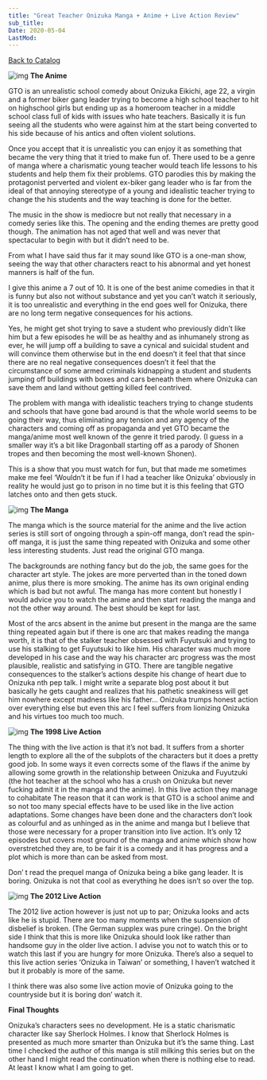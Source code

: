 ```yaml
---
title: "Great Teacher Onizuka Manga + Anime + Live Action Review"
sub_title:
Date: 2020-05-04
LastMod:
---
```


[Back to Catalog](https://otaking.xyz/index.html)

![img](https://steemitimages.com/DQmPx6XU7DmWP8AFbqBpp6d7zBzZqg3ewD113vcMGZhhXtJ/image.png)
**The Anime**

GTO is an unrealistic school comedy about Onizuka Eikichi, age 22, a virgin and a former biker gang leader trying to become a high school teacher to hit on highschool girls but ending up as a homeroom teacher in a middle school class full of kids with issues who hate teachers. Basically it is fun seeing all the students who were against him at the start being converted to his side because of his antics and often violent solutions.

Once you accept that it is unrealistic you can enjoy it as something that became the very thing that it tried to make fun of. There used to be a genre of manga where a charismatic young teacher would teach life lessons to his students and help them fix their problems. GTO parodies this by making the protagonist perverted and violent ex-biker gang leader who is far from the ideal of that annoying stereotype of a young and idealistic teacher trying to change the his students and the way teaching is done for the better.

The music in the show is mediocre but not really that necessary in a comedy series like this. The opening and the ending themes are pretty good though. The animation has not aged that well and was never that spectacular to begin with but it didn’t need to be.

From what I have said thus far it may sound like GTO is a one-man show, seeing the way that other characters react to his abnormal and yet honest manners is half of the fun.

I give this anime a 7 out of 10. It is one of the best anime comedies in that it is funny but also not without substance and yet you can’t watch it seriously, it is too unrealistic and everything in the end goes well for Onizuka, there are no long term negative consequences for his actions.

Yes, he might get shot trying to save a student who previously didn’t like him but a few episodes he will be as healthy and as inhumanely strong as ever, he will jump off a building to save a cynical and suicidal student and will convince them otherwise but in the end doesn’t it feel that that since there are no real negative consequences doesn’t it feel that the circumstance of some armed criminals kidnapping a student and students jumping off buildings with boxes and cars beneath them where Onizuka can save them and land without getting killed feel contrived.

The problem with manga with idealistic teachers trying to change students and schools that have gone bad around is that the whole world seems to be going their way, thus eliminating any tension and any agency of the characters and coming off as propaganda and yet GTO became the manga/anime most well known of the genre it tried parody. (I guess in a smaller way it’s a bit like Dragonball starting off as a parody of Shonen tropes and then becoming the most well-known Shonen).

This is a show that you must watch for fun, but that made me sometimes make me feel ‘Wouldn’t it be fun if I had a teacher like Onizuka’ obviously in reality he would just go to prison in no time but it is this feeling that GTO latches onto and then gets stuck.

![img](https://steemitimages.com/640x0/https://steemitimages.com/DQmSPtF6xQpvAFoXH8YNKZdtg5WmmkEpxsM7gdaXqscKgga/image.png)
**The Manga**

The manga which is the source material for the anime and the live action series is still sort of ongoing through a spin-off manga, don’t read the spin-off manga, it is just the same thing repeated with Onizuka and some other less interesting students. Just read the original GTO manga.

The backgrounds are nothing fancy but do the job, the same goes for the character art style. The jokes are more perverted than in the toned down anime, plus there is more smoking. The anime has its own original ending which is bad but not awful. The manga has more content but honestly I would advice you to watch the anime and then start reading the manga and not the other way around. The best should be kept for last.

Most of the arcs absent in the anime but present in the manga are the same thing repeated again but if there is one arc that makes reading the manga worth, it is that of the stalker teacher obsessed with Fuyutsuki and trying to use his stalking to get Fuyutsuki to like him. His character was much more developed in his case and the way his character arc progress was the most plausible, realistic and satisfying in GTO. There are tangible negative consequences to the stalker’s actions despite his change of heart due to Onizuka nth pep talk. I might write a separate blog post about it but basically he gets caught and realizes that his pathetic sneakiness will get him nowhere except madness like his father… Onizuka trumps honest action over everything else but even this arc I feel suffers from lionizing Onizuka and his virtues too much too much.

![img](https://steemitimages.com/DQmXwUvMZDGdPzcAJXFDLPWF4ddrsdDANtrCmZWanv3UUy2/image.png)
**The 1998 Live Action**

The thing with the live action is that it’s not bad. It suffers from a shorter length to explore all the of the subplots of the characters but it does a pretty good job. In some ways it even corrects some of the flaws if the anime by allowing some growth in the relationship between Onizuka and Fuyutzuki (the hot teacher at the school who has a crush on Onizuka but never fucking admit it in the manga and the anime). In this live action they manage to cohabitate
The reason that it can work is that GTO is a school anime and so not too many special effects have to be used like in the live action adaptations. Some changes have been done and the characters don’t look as colourful and as unhinged as in the anime and manga but I believe that those were necessary for a proper transition into live action. It’s only 12 episodes but covers most ground of the manga and anime which show how overstretched they are, to be fair it is a comedy and it has progress and a plot which is more than can be asked from most.

Don’ t read the prequel manga of Onizuka being a bike gang leader. It is boring. Onizuka is not that cool as everything he does isn’t so over the top.

![img](https://steemitimages.com/640x0/https://steemitimages.com/DQmTRSWKZEtkZzutJS2cJedghWXfbG7aqhoHvtTThMi9CuA/image.png)
**The 2012 Live Action**

The 2012 live action however is just not up to par; Onizuka looks and acts like he is stupid. There are too many moments when the suspension of disbelief is broken. (The German supplex was pure cringe). On the bright side I think that this is more like Onizuka should look like rather than handsome guy in the older live action. I advise you not to watch this or to watch this last if you are hungry for more Onizuka. There’s also a sequel to this live action series ‘Onizuka in Taiwan’ or something, I haven’t watched it but it probably is more of the same.

I think there was also some live action movie of Onizuka going to the countryside but it is boring don’ watch it.

**Final Thoughts**

Onizuka’s characters sees no development. He is a static charismatic character like say Sherlock Holmes. I know that Sherlock Holmes is presented as much more smarter than Onizuka but it’s the same thing.
Last time I checked the author of this manga is still milking this series but on the other hand I might read the continuation when there is nothing else to read. At least I know what I am going to get.
